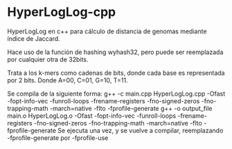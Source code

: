 # HyperLogLog-cpp
HyperLogLog en c++ para cálculo de distancia de genomas mediante índice de Jaccard.

Hace uso de la función de hashing wyhash32, pero puede ser reemplazada por cualquier otra de 32bits.

Trata a los k-mers como cadenas de bits, donde cada base es representada por 2 bits. Donde A=00, C=01, G=10, T=11.

Se compila de la siguiente forma:
g++ -c main.cpp HyperLogLog.cpp -Ofast -fopt-info-vec -funroll-loops -frename-registers -fno-signed-zeros -fno-trapping-math -march=native -flto -fprofile-generate
g++ -o output_file main.o HyperLogLog.o -Ofast -fopt-info-vec -funroll-loops -frename-registers -fno-signed-zeros -fno-trapping-math -march=native -flto -fprofile-generate
Se ejecuta una vez, y se vuelve a compilar, reemplazando -fprofile-generate por -fprofile-use
